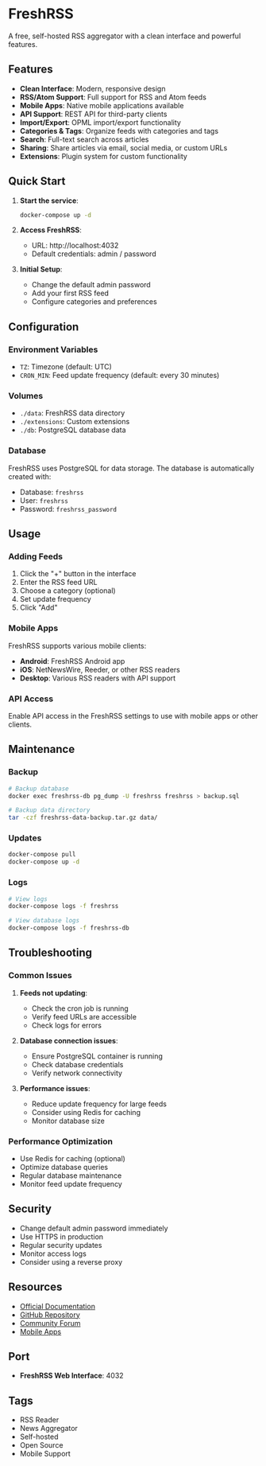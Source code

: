 # FreshRSS

A free, self-hosted RSS aggregator with a clean interface and powerful features.

## Features

- **Clean Interface**: Modern, responsive design
- **RSS/Atom Support**: Full support for RSS and Atom feeds
- **Mobile Apps**: Native mobile applications available
- **API Support**: REST API for third-party clients
- **Import/Export**: OPML import/export functionality
- **Categories & Tags**: Organize feeds with categories and tags
- **Search**: Full-text search across articles
- **Sharing**: Share articles via email, social media, or custom URLs
- **Extensions**: Plugin system for custom functionality

## Quick Start

1. **Start the service**:
   ```bash
   docker-compose up -d
   ```

2. **Access FreshRSS**:
   - URL: http://localhost:4032
   - Default credentials: admin / password

3. **Initial Setup**:
   - Change the default admin password
   - Add your first RSS feed
   - Configure categories and preferences

## Configuration

### Environment Variables

- `TZ`: Timezone (default: UTC)
- `CRON_MIN`: Feed update frequency (default: every 30 minutes)

### Volumes

- `./data`: FreshRSS data directory
- `./extensions`: Custom extensions
- `./db`: PostgreSQL database data

### Database

FreshRSS uses PostgreSQL for data storage. The database is automatically created with:
- Database: `freshrss`
- User: `freshrss`
- Password: `freshrss_password`

## Usage

### Adding Feeds

1. Click the "+" button in the interface
2. Enter the RSS feed URL
3. Choose a category (optional)
4. Set update frequency
5. Click "Add"

### Mobile Apps

FreshRSS supports various mobile clients:
- **Android**: FreshRSS Android app
- **iOS**: NetNewsWire, Reeder, or other RSS readers
- **Desktop**: Various RSS readers with API support

### API Access

Enable API access in the FreshRSS settings to use with mobile apps or other clients.

## Maintenance

### Backup

```bash
# Backup database
docker exec freshrss-db pg_dump -U freshrss freshrss > backup.sql

# Backup data directory
tar -czf freshrss-data-backup.tar.gz data/
```

### Updates

```bash
docker-compose pull
docker-compose up -d
```

### Logs

```bash
# View logs
docker-compose logs -f freshrss

# View database logs
docker-compose logs -f freshrss-db
```

## Troubleshooting

### Common Issues

1. **Feeds not updating**:
   - Check the cron job is running
   - Verify feed URLs are accessible
   - Check logs for errors

2. **Database connection issues**:
   - Ensure PostgreSQL container is running
   - Check database credentials
   - Verify network connectivity

3. **Performance issues**:
   - Reduce update frequency for large feeds
   - Consider using Redis for caching
   - Monitor database size

### Performance Optimization

- Use Redis for caching (optional)
- Optimize database queries
- Regular database maintenance
- Monitor feed update frequency

## Security

- Change default admin password immediately
- Use HTTPS in production
- Regular security updates
- Monitor access logs
- Consider using a reverse proxy

## Resources

- [Official Documentation](https://freshrss.github.io/FreshRSS/)
- [GitHub Repository](https://github.com/FreshRSS/FreshRSS)
- [Community Forum](https://github.com/FreshRSS/FreshRSS/discussions)
- [Mobile Apps](https://freshrss.github.io/FreshRSS/en/users/02_Mobile.html)

## Port

- **FreshRSS Web Interface**: 4032

## Tags

- RSS Reader
- News Aggregator
- Self-hosted
- Open Source
- Mobile Support 